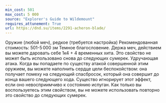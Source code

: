```yaml
---
min_cost: 501
max_cost: 5 000
source: "Explorer's Guide to Wildemount"
requires_attunement: True
url: https://dnd.su/items/2291-acheron-blade/
---
```


Оружие (любой меч), редкое (требуется настройка)
Рекомендованная стоимость: 501-5 000 зм
Темное благословение. Держа меч, действием вы можете даровать себе 1к4 + 4 временных хита. Это свойство не может быть использовано снова до следующих сумерек.
Удручающая атака. Когда вы попадаете по существу атакой совершенной этим оружием, вы можете наполнить сердце цели беспокойством: она получает помеху на следующий спасбросок, который она совершит до конца вашего следующего хода. Существо игнорирует этот эффект, если оно невосприимчиво к состоянию испуган. Как только вы воспользуетесь этим свойством, вы не можете использовать повторно это свойство до следующих сумерек.